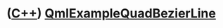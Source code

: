 
 

 

 

 

 

([C++](Cpp.md)) [QmlExampleQuadBezierLine](QmlExampleQuadBezierLine.md)
=========================================================================

 

 

